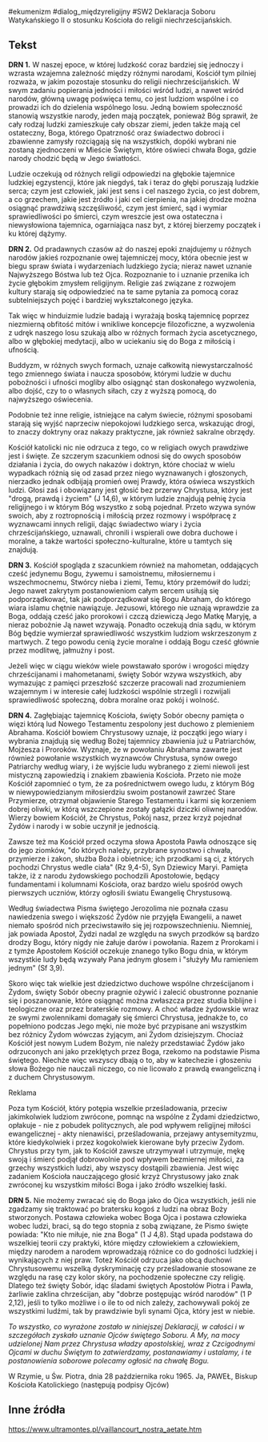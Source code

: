 #ekumenizm #dialog_międzyreligijny #SW2
Deklaracja Soboru Watykańskiego II o stosunku Kościoła do religii niechrześcijańskich.
## Tekst
**DRN 1.** W naszej epoce, w której ludzkość coraz bardziej się jednoczy i wzrasta wzajemna zależność między różnymi narodami, Kościół tym pilniej rozważa, w jakim pozostaje stosunku do religii niechrześcijańskich. W swym zadaniu popierania jedności i miłości wśród ludzi, a nawet wśród narodów, główną uwagę poświęca temu, co jest ludziom wspólne i co prowadzi ich do dzielenia wspólnego losu. Jedną bowiem społeczność stanowią wszystkie narody, jeden mają początek, ponieważ Bóg sprawił, że cały rodzaj ludzki zamieszkuje cały obszar ziemi, jeden także mają cel ostateczny, Boga, którego Opatrzność oraz świadectwo dobroci i zbawienne zamysły rozciągają się na wszystkich, dopóki wybrani nie zostaną zjednoczeni w Mieście Świętym, które oświeci chwała Boga, gdzie narody chodzić będą w Jego światłości.  
  
Ludzie oczekują od różnych religii odpowiedzi na głębokie tajemnice ludzkiej egzystencji, które jak niegdyś, tak i teraz do głębi poruszają ludzkie serca; czym jest człowiek, jaki jest sens i cel naszego życia, co jest dobrem, a co grzechem, jakie jest źródło i jaki cel cierpienia, na jakiej drodze można osiągnąć prawdziwą szczęśliwość, czym jest śmierć, sąd i wymiar sprawiedliwości po śmierci, czym wreszcie jest owa ostateczna i niewysłowiona tajemnica, ogarniająca nasz byt, z której bierzemy początek i ku której dążymy.  
  
**DRN 2.** Od pradawnych czasów aż do naszej epoki znajdujemy u różnych narodów jakieś rozpoznanie owej tajemniczej mocy, która obecnie jest w biegu spraw świata i wydarzeniach ludzkiego życia; nieraz nawet uznanie Najwyższego Bóstwa lub też Ojca. Rozpoznanie to i uznanie przenika ich życie głębokim zmysłem religijnym. Religie zaś związane z rozwojem kultury starają się odpowiedzieć na te same pytania za pomocą coraz subtelniejszych pojęć i bardziej wykształconego języka.

Tak więc w hinduizmie ludzie badają i wyrażają boską tajemnicę poprzez niezmierną obfitość mitów i wnikliwe koncepcje filozoficzne, a wyzwolenia z udręk naszego losu szukają albo w różnych formach życia ascetycznego, albo w głębokiej medytacji, albo w uciekaniu się do Boga z miłością i ufnością.

Buddyzm, w różnych swych formach, uznaje całkowitą niewystarczalność tego zmiennego świata i naucza sposobów, którymi ludzie w duchu pobożności i ufności mogliby albo osiągnąć stan doskonałego wyzwolenia, albo dojść, czy to o własnych siłach, czy z wyższą pomocą, do najwyższego oświecenia.

Podobnie też inne religie, istniejące na całym świecie, różnymi sposobami starają się wyjść naprzeciw niepokojowi ludzkiego serca, wskazując drogi, to znaczy doktryny oraz nakazy praktyczne, jak również sakralne obrzędy.

Kościół katolicki nic nie odrzuca z tego, co w religiach owych prawdziwe jest i święte. Ze szczerym szacunkiem odnosi się do owych sposobów działania i życia, do owych nakazów i doktryn, które chociaż w wielu wypadkach różnią się od zasad przez niego wyznawanych i głoszonych, nierzadko jednak odbijają promień owej Prawdy, która oświeca wszystkich ludzi. Głosi zaś i obowiązany jest głosić bez przerwy Chrystusa, który jest "drogą, prawdą i życiem" (J 14,6), w którym ludzie znajdują pełnię życia religijnego i w którym Bóg wszystko z sobą pojednał. Przeto wzywa synów swoich, aby z roztropnością i miłością przez rozmowy i współpracę z wyznawcami innych religii, dając świadectwo wiary i życia chrześcijańskiego, uznawali, chronili i wspierali owe dobra duchowe i moralne, a także wartości społeczno-kulturalne, które u tamtych się znajdują.  
  
**DRN 3.** Kościół spogląda z szacunkiem również na mahometan, oddających cześć jedynemu Bogu, żywemu i samoistnemu, miłosiernemu i wszechmocnemu, Stwórcy nieba i ziemi, Temu, który przemówił do ludzi; Jego nawet zakrytym postanowieniom całym sercem usiłują się podporządkować, tak jak podporządkował się Bogu Abraham, do którego wiara islamu chętnie nawiązuje. Jezusowi, którego nie uznają wprawdzie za Boga, oddają cześć jako prorokowi i czczą dziewiczą Jego Matkę Maryję, a nieraz pobożnie Ją nawet wzywają. Ponadto oczekują dnia sądu, w którym Bóg będzie wymierzał sprawiedliwość wszystkim ludziom wskrzeszonym z martwych. Z tego powodu cenią życie moralne i oddają Bogu cześć głównie przez modlitwę, jałmużny i post.  
  
Jeżeli więc w ciągu wieków wiele powstawało sporów i wrogości między chrześcijanami i mahometanami, święty Sobór wzywa wszystkich, aby wymazując z pamięci przeszłość szczerze pracowali nad zrozumieniem wzajemnym i w interesie całej ludzkości wspólnie strzegli i rozwijali sprawiedliwość społeczną, dobra moralne oraz pokój i wolność.  
  
**DRN 4.** Zagłębiając tajemnicę Kościoła, święty Sobór obecny pamięta o więzi którą lud Nowego Testamentu zespolony jest duchowo z plemieniem Abrahama. Kościół bowiem Chrystusowy uznaje, iż początki jego wiary i wybrania znajdują się według Bożej tajemnicy zbawienia już u Patriarchów, Mojżesza i Proroków. Wyznaje, że w powołaniu Abrahama zawarte jest również powołanie wszystkich wyznawców Chrystusa, synów owego Patriarchy według wiary, i że wyjście ludu wybranego z ziemi niewoli jest mistyczną zapowiedzią i znakiem zbawienia Kościoła. Przeto nie może Kościół zapomnieć o tym, że za pośrednictwem owego ludu, z którym Bóg w niewypowiedzianym miłosierdziu swoim postanowił zawrzeć Stare Przymierze, otrzymał objawienie Starego Testamentu i karmi się korzeniem dobrej oliwki, w którą wszczepione zostały gałązki dziczki oliwnej narodów. Wierzy bowiem Kościół, że Chrystus, Pokój nasz, przez krzyż pojednał Żydów i narody i w sobie uczynił je jednością.  
  
Zawsze też ma Kościół przed oczyma słowa Apostoła Pawła odnoszące się do jego ziomków, "do których należy, przybrane synostwo i chwała, przymierze i zakon, służba Boża i obietnice; ich przodkami są ci, z których pochodzi Chrystus wedle ciała" (Rz 9,4-5), Syn Dziewicy Maryi. Pamięta także, iż z narodu żydowskiego pochodzili Apostołowie, będący fundamentami i kolumnami Kościoła, oraz bardzo wielu spośród owych pierwszych uczniów, którzy ogłosili światu Ewangelię Chrystusową.  
  
Według świadectwa Pisma świętego Jerozolima nie poznała czasu nawiedzenia swego i większość Żydów nie przyjęła Ewangelii, a nawet niemało spośród nich przeciwstawiło się jej rozpowszechnieniu. Niemniej, jak powiada Apostoł, Żydzi nadal ze względu na swych przodków są bardzo drodzy Bogu, który nigdy nie żałuje darów i powołania. Razem z Prorokami i z tymże Apostołem Kościół oczekuje znanego tylko Bogu dnia, w którym wszystkie ludy będą wzywały Pana jednym głosem i "służyły Mu ramieniem jednym" (Sf 3,9).  
  
Skoro więc tak wielkie jest dziedzictwo duchowe wspólne chrześcijanom i Żydom, święty Sobór obecny pragnie ożywić i zalecić obustronne poznanie się i poszanowanie, które osiągnąć można zwłaszcza przez studia biblijne i teologiczne oraz przez braterskie rozmowy. A choć władze żydowskie wraz ze swymi zwolennikami domagały się śmierci Chrystusa, jednakże to, co popełniono podczas Jego męki, nie może być przypisane ani wszystkim bez różnicy Żydom wówczas żyjącym, ani Żydom dzisiejszym. Chociaż Kościół jest nowym Ludem Bożym, nie należy przedstawiać Żydów jako odrzuconych ani jako przeklętych przez Boga, rzekomo na podstawie Pisma świętego. Niechże więc wszyscy dbają o to, aby w katechezie i głoszeniu słowa Bożego nie nauczali niczego, co nie licowało z prawdą ewangeliczną i z duchem Chrystusowym.

Reklama

Poza tym Kościół, który potępia wszelkie prześladowania, przeciw jakimkolwiek ludziom zwrócone, pomnąc na wspólne z Żydami dziedzictwo, opłakuje - nie z pobudek politycznych, ale pod wpływem religijnej miłości ewangelicznej - akty nienawiści, prześladowania, przejawy antysemityzmu, które kiedykolwiek i przez kogokolwiek kierowane były przeciw Żydom. Chrystus przy tym, jak to Kościół zawsze utrzymywał i utrzymuje, mękę swoją i śmierć podjął dobrowolnie pod wpływem bezmiernej miłości, za grzechy wszystkich ludzi, aby wszyscy dostąpili zbawienia. Jest więc zadaniem Kościoła nauczającego głosić krzyż Chrystusowy jako znak zwróconej ku wszystkim miłości Boga i jako źródło wszelkiej łaski.  
  
**DRN 5.** Nie możemy zwracać się do Boga jako do Ojca wszystkich, jeśli nie zgadzamy się traktować po bratersku kogoś z ludzi na obraz Boży stworzonych. Postawa człowieka wobec Boga Ojca i postawa człowieka wobec ludzi, braci, są do tego stopnia z sobą związane, że Pismo święte powiada: "Kto nie miłuje, nie zna Boga" (1 J 4,8). Stąd upada podstawa do wszelkiej teorii czy praktyki, które między człowiekiem a człowiekiem, między narodem a narodem wprowadzają różnice co do godności ludzkiej i wynikających z niej praw. Toteż Kościół odrzuca jako obcą duchowi Chrystusowemu wszelką dyskryminację czy prześladowanie stosowane ze względu na rasę czy kolor skóry, na pochodzenie społeczne czy religię. Dlatego też święty Sobór, idąc śladami świętych Apostołów Piotra i Pawła, żarliwie zaklina chrześcijan, aby "dobrze postępując wśród narodów" (1 P 2,12), jeśli to tylko możliwe i o ile to od nich zależy, zachowywali pokój ze wszystkimi ludźmi, tak by prawdziwie byli synami Ojca, który jest w niebie.  
  
_To wszystko, co wyrażone zostało w niniejszej Deklaracji, w całości i w szczegółach zyskało uznanie Ojców świętego Soboru. A My, na mocy udzielonej Nam przez Chrystusa władzy apostolskiej, wraz z Czcigodnymi Ojcami w duchu Świętym to zatwierdzamy, postanawiamy i ustalamy, i te postanowienia soborowe polecamy ogłosić na chwałę Bogu._  
  
W Rzymie, u Św. Piotra, dnia 28 października roku 1965. Ja, PAWEŁ, Biskup  
Kościoła Katolickiego (następują podpisy Ojców)


## Inne źródła
https://www.ultramontes.pl/vaillancourt_nostra_aetate.htm